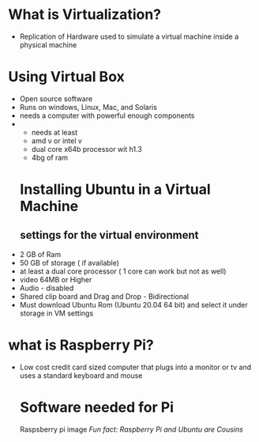 # What is Virtualization?
* Replication of Hardware used to simulate a virtual machine inside a physical machine 
# Using Virtual Box 
* Open source software 
* Runs on windows, Linux, Mac, and Solaris 
* needs a computer with powerful enough components
* * needs at least 
  * amd v or intel v 
  * dual core x64b processor wit h1.3 
  * 4bg of ram
  # Installing Ubuntu in a Virtual Machine 
  ## settings for the virtual environment 
* 2 GB of Ram
* 50 GB of storage ( if available)
* at least a dual core processor ( 1 core can work but not as well)
* video 64MB  or Higher
* Audio - disabled 
* Shared clip board and Drag and Drop - Bidirectional 
* Must download Ubuntu Rom (Ubuntu 20.04 64 bit) and select it under storage in VM settings 
# what is Raspberry Pi?
* Low cost credit card sized computer that plugs into a monitor or tv and uses a standard keyboard and mouse 
  # Software needed for Pi 
  Raspsberry pi image 
  *Fun fact: Raspberry Pi and Ubuntu are Cousins* 
